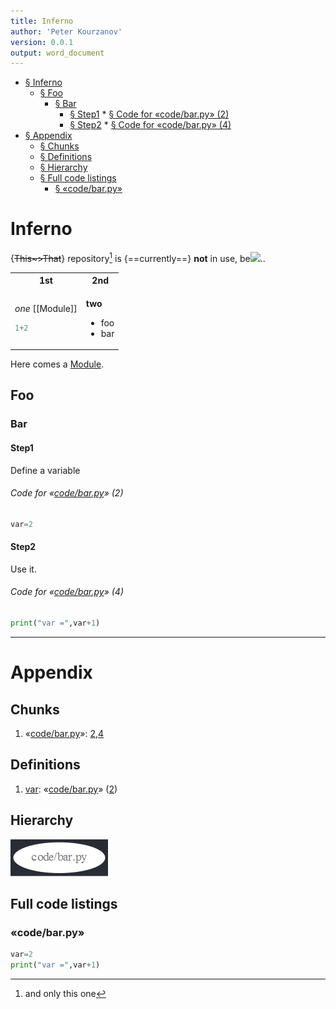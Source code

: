 ```yaml
---
title: Inferno
author: 'Peter Kourzanov'
version: 0.0.1
output: word_document
---  
```

  
  
  
  
  
* [§ Inferno](#inferno )
	* [§ Foo](#foo )
		* [§ Bar](#bar )
			* [§ Step1](#step1 )
					* [§ Code for &laquo;code/bar.py&raquo; (2)](#code-for-laquocodebarpychunk-code-barpyraquo-2 )
			* [§ Step2](#step2 )
					* [§ Code for &laquo;code/bar.py&raquo; (4)](#code-for-laquocodebarpychunk-code-barpyraquo-4 )
* [§ Appendix](#appendix )
	* [§ Chunks](#chunks )
	* [§ Definitions](#definitions )
	* [§ Hierarchy](#hierarchy )
	* [§ Full code listings](#full-code-listings )
		* [§ &laquo;code/bar.py&raquo;](#laquocodebarpyraquo )
  
  
  
  
# Inferno
  
  
{~~This~>That~~} repository[^1] is {==currently==} **not** in use, be<img src="https://latex.codecogs.com/png.latex?&#x5C;cos{&#x5C;pi&#x5C;over%202}=0"/>..
[^1]: and only this one
  
<table class="noborder"><tr><th>1st</th><th>2nd</th></tr>
<tr><td>
  
*one* [[Module]]
```julia
1+2
```
</td>
<td>
  
**two**
* foo
* bar</td>
</tr>
</table>
  
Here comes a [Module](Module.md ).
  
  
  
  
  
## Foo
  
  
  
### Bar
  
  
  
#### Step1
  
 Define a variable
<div id="chunk-code-bar.py-2"/>
  
###### Code for &laquo;[code/bar.py](#chunk-code-bar.py )&raquo; (2)
  
  
```python
var=2
```
<div id="symbol-var"/>
  
  
#### Step2
  
 Use it.
<div id="chunk-code-bar.py-4"/>
  
###### Code for &laquo;[code/bar.py](#chunk-code-bar.py )&raquo; (4)
  
  
```python
print("var =",var+1)
```
  
___
# Appendix
  
## Chunks
  
1. &laquo;[code/bar.py](#chunk-code-bar.py )&raquo;: [2](#chunk-code-bar.py-2 ),[4](#chunk-code-bar.py-4 )
  
## Definitions
  
1. [var](#symbol-var ): &laquo;[code/bar.py](#chunk-code-bar.py )&raquo; ([2](#chunk-code-bar.py-2 ))
  
## Hierarchy
  
  

![](assets/ca116596d5c16e00972601c54139b6760.png)  

<map id="deps" name="deps">
<area shape="poly" id="node1" href="#chunk-code-bar.py" title="code/bar.py" alt="" coords="151,29,147,22,137,15,121,10,101,7,78,5,56,7,35,10,19,15,9,22,5,29,9,37,19,43,35,49,56,52,78,53,101,52,121,49,137,43,147,37"/>
</map>
  
## Full code listings
  
  
<div id="chunk-code-bar.py"/>
  
### &laquo;code/bar.py&raquo;
  
```python
var=2
print("var =",var+1)
```
  
  
  
  
  
